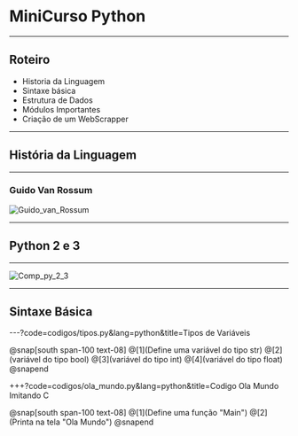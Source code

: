 # MiniCurso Python

---

## Roteiro

* Historia da Linguagem
* Sintaxe básica
* Estrutura de Dados
* Módulos Importantes
* Criação de um WebScrapper

--- 

## História da Linguagem

---

### Guido Van Rossum
![Guido_van_Rossum](https://gvanrossum.github.io/images/GuidoByPeterAdams.jpg)

--- 
	
## Python 2 e 3

---
![Comp_py_2_3](https://mk0learntocodew6bl5f.kinstacdn.com/wp-content/uploads/2014/06/python-2-vs-3-2018.png)


---

## Sintaxe Básica

---?code=codigos/tipos.py&lang=python&title=Tipos de Variáveis

@snap[south span-100 text-08]
@[1](Define uma variável do tipo str)
@[2](variável do tipo bool)
@[3](variável do tipo int)
@[4](variável do tipo float)
@snapend

+++?code=codigos/ola_mundo.py&lang=python&title=Codigo Ola Mundo Imitando C

@snap[south span-100 text-08]
@[1](Define uma função "Main")
@[2](Printa na tela "Ola Mundo")
@snapend
